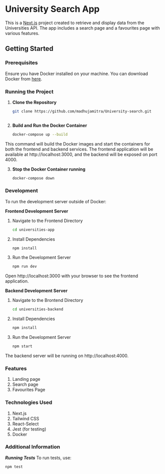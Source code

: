 # University Search App

This is a [Next.js](https://nextjs.org/) project created to retrieve and display data from the Universities API. The app includes a search page and a favourites page with various features.

## Getting Started

### Prerequisites

Ensure you have Docker installed on your machine. You can download Docker from [here](https://www.docker.com/products/docker-desktop).

### Running the Project

1. **Clone the Repository**

   ```bash
   git clone https://github.com/madhujamitra/University-search.git
  

2. **Build and Run the Docker Container**
   
   ```bash
   docker-compose up --build

This command will build the Docker images and start the containers for both the frontend and backend services. The frontend application will be available at http://localhost:3000, and the backend will be exposed on port 4000.

3. **Stop the Docker Container running**
   
   ```bash
   docker-compose down

### Development
To run the development server outside of Docker:

**Frontend Development Server**

1. Navigate to the Frontend Directory

   ```bash
   cd universities-app


2. Install Dependencies

    ```bash 
    npm install

3. Run the Development Server
     ```bash
     npm run dev

Open http://localhost:3000 with your browser to see the frontend application.

**Backend Development Server**

1. Navigate to the Brontend Directory

   ```bash
   cd universities-backend

2. Install Dependencies

    ```bash 
    npm install

3. Run the Development Server
     ```bash
     npm start

The backend server will be running on http://localhost:4000.

### Features
1. Landing page
2. Search page
3. Favourites Page

### Technologies Used
1. Next.js
2. Tailwind CSS
3. React-Select
4. Jest (for testing)
5. Docker

### Additional Information

***Running Tests***
To run tests, use:
   ```bash
   npm test
